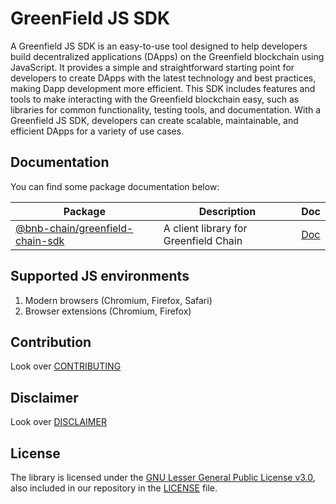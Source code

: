 # GreenField JS SDK

A Greenfield JS SDK is an easy-to-use tool designed to help developers build decentralized applications (DApps) on the Greenfield blockchain using JavaScript. It provides a simple and straightforward starting point for developers to create DApps with the latest technology and best practices, making Dapp development more efficient. This SDK includes features and tools to make interacting with the Greenfield blockchain easy, such as libraries for common functionality, testing tools, and documentation. With a Greenfield JS SDK, developers can create scalable, maintainable, and efficient DApps for a variety of use cases.


## Documentation

You can find some package documentation below:

| Package | Description | Doc |
| --- | --- | --- |
| [@bnb-chain/greenfield-chain-sdk](packages/chain-sdk) | A client library for Greenfield Chain | [Doc](packages/chain-sdk/README.md) |

## Supported JS environments

1. Modern browsers (Chromium, Firefox, Safari)
2. Browser extensions (Chromium, Firefox)

## Contribution

Look over [CONTRIBUTING](./CONTRIBUTING.md)


## Disclaimer

Look over [DISCLAIMER](./DISCLAIMER.md)

## License

The library is licensed under the
[GNU Lesser General Public License v3.0](https://www.gnu.org/licenses/lgpl-3.0.en.html),
also included in our repository in the [LICENSE](./LICENSE) file.
